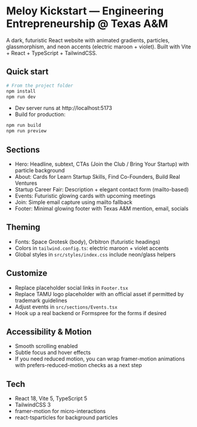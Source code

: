 # Meloy Kickstart — Engineering Entrepreneurship @ Texas A&M

A dark, futuristic React website with animated gradients, particles, glassmorphism, and neon accents (electric maroon + violet). Built with Vite + React + TypeScript + TailwindCSS.

## Quick start

```powershell
# From the project folder
npm install
npm run dev
```

- Dev server runs at http://localhost:5173
- Build for production:

```powershell
npm run build
npm run preview
```

## Sections
- Hero: Headline, subtext, CTAs (Join the Club / Bring Your Startup) with particle background
- About: Cards for Learn Startup Skills, Find Co-Founders, Build Real Ventures
- Startup Career Fair: Description + elegant contact form (mailto-based)
- Events: Futuristic glowing cards with upcoming meetings
- Join: Simple email capture using mailto fallback
- Footer: Minimal glowing footer with Texas A&M mention, email, socials

## Theming
- Fonts: Space Grotesk (body), Orbitron (futuristic headings)
- Colors in `tailwind.config.ts`: electric maroon + violet accents
- Global styles in `src/styles/index.css` include neon/glass helpers

## Customize
- Replace placeholder social links in `Footer.tsx`
- Replace TAMU logo placeholder with an official asset if permitted by trademark guidelines
- Adjust events in `src/sections/Events.tsx`
- Hook up a real backend or Formspree for the forms if desired

## Accessibility & Motion
- Smooth scrolling enabled
- Subtle focus and hover effects
- If you need reduced motion, you can wrap framer-motion animations with prefers-reduced-motion checks as a next step

## Tech
- React 18, Vite 5, TypeScript 5
- TailwindCSS 3
- framer-motion for micro-interactions
- react-tsparticles for background particles
